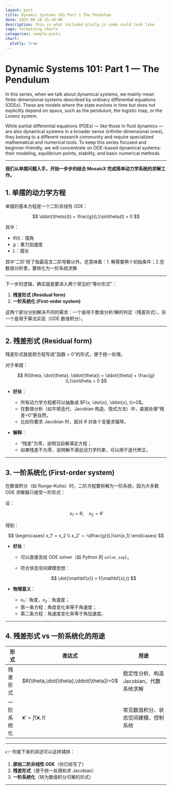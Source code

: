 ```yaml
---
layout: post
title: Dynamic Systems 101 Part 1 The Pendulum
date: 2025-08-28 15:10:00
description: this is what included plotly.js code could look like
tags: formatting charts
categories: sample-posts
chart:
  plotly: true
---
```



# Dynamic Systems 101: Part 1 — The Pendulum

In this series, when we talk about dynamical systems, we mainly mean finite-dimensional systems described by ordinary differential equations (ODEs). These are models where the state evolves in time but does not explicitly depend on space, such as the pendulum, the logistic map, or the Lorenz system.

While partial differential equations (PDEs) — like those in fluid dynamics — are also dynamical systems in a broader sense (infinite-dimensional ones), they belong to a different research community and require specialized mathematical and numerical tools. To keep this series focused and beginner-friendly, we will concentrate on ODE-based dynamical systems: their modeling, equilibrium points, stability, and basic numerical methods.

---

**我们从单摆问题入手，开始一步步的结合 MosaicX 完成简单动力学系统的求解工作。**

## 1. 单摆的动力学方程

单摆的基本方程是一个二阶非线性 ODE：

$$
\ddot{\theta}(t) + \frac{g}{L}\sin\theta(t) = 0
$$

其中：

- $\theta(t)$：摆角
- $g$：重力加速度
- $L$：摆长

其中'二阶'除了指最高含二阶导数以外，还意味着：1. 解需要两个初始条件；2.在数值分析里，要转化为一阶系统求解

---
下一步的逻辑，确实就是要进入两个常见的“等价形式”：

1. **残差形式 (Residual form)**
2. **一阶系统化 (First-order system)**

这两个部分分别解决不同的需求：一个是用于数值分析/解的判定（残差形式），另一个是用于算法实现（ODE 数值积分）。

---

## 2. 残差形式 (Residual form)

残差形式就是把方程写成“函数 = 0”的形式，便于统一处理。

对于单摆：

$$
R(\theta, \dot{\theta}, \ddot{\theta}) = \ddot{\theta} + \frac{g}{L}\sin\theta = 0
$$

* **好处**：

  * 所有动力学方程都可以抽象成 $F(x, \dot{x}, \ddot{x}, t)=0$。
  * 在数值分析（如牛顿迭代、Jacobian 构造、隐式方法）中，直接处理“残差=0”更自然。
  * 比如你要求 Jacobian 时，就对 $R$ 对各个变量求偏导。

* **解释**：

  * “残差”为零，说明当前解满足方程；
  * 如果残差不为零，说明解不满足动力学约束，可以用于迭代修正。

---

## 3. 一阶系统化 (First-order system)

在数值积分（如 Runge–Kutta）时，二阶方程要拆解为一阶系统，因为大多数 ODE 求解器只接受一阶形式：

设：

$$
x_1 = \theta, \quad x_2 = \dot{\theta}
$$

得到：

$$
\begin{cases}
x_1' = x_2 \\
x_2' = -\dfrac{g}{L}\sin(x_1)
\end{cases}
$$

* **好处**：

  * 可以直接丢给 ODE solver（如 Python 的 `solve_ivp`）。
  * 符合状态空间建模思想：

    $$
    \dot{\mathbf{x}} = f(\mathbf{x},t)
    $$

* **物理意义**：

  * $x_1$：角度，$x_2$：角速度；
  * 第一条方程：角度变化率等于角速度；
  * 第二条方程：角速度变化率等于角加速度。

---

## 4. 残差形式 vs 一阶系统化的用途

| 形式    | 表达式                                      | 用途                       |
| ----- | ---------------------------------------- | ------------------------ |
| 残差形式  | $R(\theta,\dot{\theta},\ddot{\theta})=0$ | 稳定性分析、构造 Jacobian、代数系统求解 |
| 一阶系统化 | $\mathbf{x}'=f(\mathbf{x},t)$            | 常见数值积分、状态空间建模、控制系统       |

---

👉 你接下来的讲述可以这样铺排：

1. **原始二阶非线性 ODE**（你已经写了）
2. **残差形式**（便于统一处理和求 Jacobian）
3. **一阶系统化**（转为数值积分可解的形式）

---

